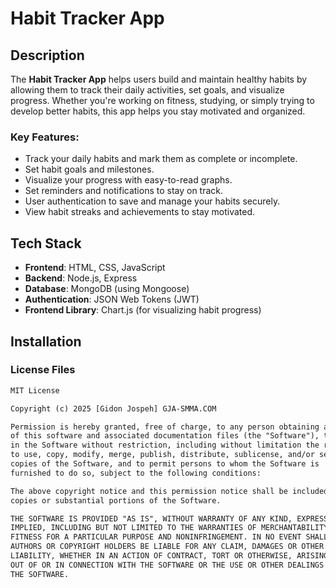 # Habit Tracker App

## Description

The **Habit Tracker App** helps users build and maintain healthy habits by allowing them to track their daily activities, set goals, and visualize progress. Whether you're working on fitness, studying, or simply trying to develop better habits, this app helps you stay motivated and organized.

### Key Features:
- Track your daily habits and mark them as complete or incomplete.
- Set habit goals and milestones.
- Visualize your progress with easy-to-read graphs.
- Set reminders and notifications to stay on track.
- User authentication to save and manage your habits securely.
- View habit streaks and achievements to stay motivated.

## Tech Stack

- **Frontend**: HTML, CSS, JavaScript
- **Backend**: Node.js, Express
- **Database**: MongoDB (using Mongoose)
- **Authentication**: JSON Web Tokens (JWT)
- **Frontend Library**: Chart.js (for visualizing habit progress)

## Installation


### **License Files**


```txt
MIT License

Copyright (c) 2025 [Gidon Jospeh] GJA-SMMA.COM  

Permission is hereby granted, free of charge, to any person obtaining a copy
of this software and associated documentation files (the "Software"), to deal
in the Software without restriction, including without limitation the rights
to use, copy, modify, merge, publish, distribute, sublicense, and/or sell
copies of the Software, and to permit persons to whom the Software is
furnished to do so, subject to the following conditions:

The above copyright notice and this permission notice shall be included in all
copies or substantial portions of the Software.

THE SOFTWARE IS PROVIDED "AS IS", WITHOUT WARRANTY OF ANY KIND, EXPRESS OR
IMPLIED, INCLUDING BUT NOT LIMITED TO THE WARRANTIES OF MERCHANTABILITY,
FITNESS FOR A PARTICULAR PURPOSE AND NONINFRINGEMENT. IN NO EVENT SHALL THE
AUTHORS OR COPYRIGHT HOLDERS BE LIABLE FOR ANY CLAIM, DAMAGES OR OTHER
LIABILITY, WHETHER IN AN ACTION OF CONTRACT, TORT OR OTHERWISE, ARISING FROM,
OUT OF OR IN CONNECTION WITH THE SOFTWARE OR THE USE OR OTHER DEALINGS IN
THE SOFTWARE.
